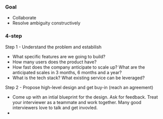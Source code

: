 ### Goal 
* Collaborate 
* Resolve ambiguity constructively 

### 4-step 
Step 1 - Understand the problem and estabilish 
* What specific features are we going to build? 
* How many users does the product have? 
* How fast does the company anticipate to scale up? What are the anticipated scales in 3 months, 6 months and a year? 
* What is the tech stack? What existing service can be leveraged? 

Step 2 - Propose high-level design and get buy-in (reach an agreement)
* Come up with an intial blueprint for the design. Ask for feedback.  Treat your interviewer as a teammate and work together. Many good interviewers love to talk and get invovled.
* 